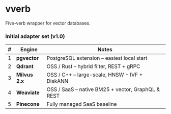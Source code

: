 # vverb

Five-verb wrapper for vector databases.
### Initial adapter set (v1.0)

| # | Engine         | Notes                                             |
|---|----------------|---------------------------------------------------|
| 1 | **pgvector**   | PostgreSQL extension – easiest local start        |
| 2 | **Qdrant**     | OSS / Rust – hybrid filter, REST + gRPC           |
| 3 | **Milvus 2.x** | OSS / C++ – large-scale, HNSW + IVF + DiskANN     |
| 4 | **Weaviate**   | OSS / SaaS – native BM25 + vector, GraphQL & REST |
| 5 | **Pinecone**   | Fully managed SaaS baseline                       |